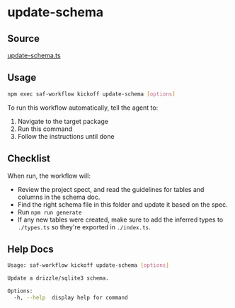 # update-schema

## Source

[update-schema.ts](https://github.com/sderickson/saflib/blob/main/drizzle-sqlite3/workflows/update-schema.ts)

## Usage

```bash
npm exec saf-workflow kickoff update-schema [options]
```

To run this workflow automatically, tell the agent to:

1. Navigate to the target package
2. Run this command
3. Follow the instructions until done

## Checklist

When run, the workflow will:

* Review the project spect, and read the guidelines for tables and columns in the schema doc.
* Find the right schema file in this folder and update it based on the spec.
* Run `npm run generate`
* If any new tables were created, make sure to add the inferred types to `./types.ts` so they're exported in `./index.ts`.


## Help Docs

```bash
Usage: saf-workflow kickoff update-schema [options]

Update a drizzle/sqlite3 schema.

Options:
  -h, --help  display help for command

```
